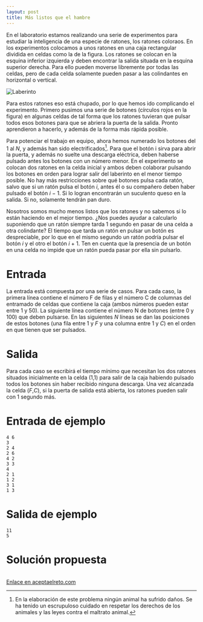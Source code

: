 ```yaml
---
layout: post
title: Más listos que el hambre
---
```

En el laboratorio estamos realizando una serie de experimentos para estudiar la inteligencia de una especie de ratones, los ratones coloraos. En los experimentos colocamos a unos ratones en una caja rectangular dividida en celdas como la de la figura. Los ratones se colocan en la esquina inferior izquierda y deben encontrar la salida situada en la esquina superior derecha. Para ello pueden moverse libremente por todas las celdas, pero de cada celda solamente pueden pasar a las colindantes en horizontal o vertical.

![Laberinto](https://www.aceptaelreto.com/pub/problems/v003/98/st/statements/Spanish/laberinto.svg)

Para estos ratones eso está chupado, por lo que hemos ido complicando el experimento. Primero pusimos una serie de botones (círculos rojos en la figura) en algunas celdas de tal forma que los ratones tuvieran que pulsar todos esos botones para que se abriera la puerta de la salida. Pronto aprendieron a hacerlo, y además de la forma más rápida posible.

Para potenciar el trabajo en equipo, ahora hemos numerado los botones del 1 al *N*, y además han sido electrificados[^1]. Para que el botón i sirva para abrir la puerta, y además no suelte una descarga eléctrica, deben haberse pulsado antes los botones con un número menor. En el experimento se colocan dos ratones en la celda inicial y ambos deben colaborar pulsando los botones en orden para lograr salir del laberinto en el menor tiempo posible. No hay más restricciones sobre qué botones pulsa cada ratón, salvo que si un ratón pulsa el botón *i*, antes él o su compañero deben haber pulsado el botón *i* − 1. Si lo logran encontrarán un suculento queso en la salida. Si no, solamente tendrán pan duro.

Nosotros somos mucho menos listos que los ratones y no sabemos si lo están haciendo en el mejor tiempo. ¿Nos puedes ayudar a calcularlo suponiendo que un ratón siempre tarda 1 segundo en pasar de una celda a otra colindante? El tiempo que tarda un ratón en pulsar un botón es despreciable, por lo que en el mismo segundo un ratón podría pulsar el botón *i* y el otro el botón *i* + 1. Ten en cuenta que la presencia de un botón en una celda no impide que un ratón pueda pasar por ella sin pulsarlo.

# Entrada

La entrada está compuesta por una serie de casos. Para cada caso, la primera línea contiene el número F de filas y el número C de columnas del entramado de celdas que contiene la caja (ambos números pueden estar entre 1 y 50). La siguiente línea contiene el número N de botones (entre 0 y 100) que deben pulsarse. En las siguientes *N* líneas se dan las posiciones de estos botones (una fila entre 1 y *F* y una columna entre 1 y *C*) en el orden en que tienen que ser pulsados.

# Salida

Para cada caso se escribirá el tiempo mínimo que necesitan los dos ratones situados inicialmente en la celda (1,1) para salir de la caja habiendo pulsado todos los botones sin haber recibido ninguna descarga. Una vez alcanzada la celda (*F*,*C*), si la puerta de salida está abierta, los ratones pueden salir con 1 segundo más.

# Entrada de ejemplo

```
4 6
3
2 4
2 6
4 2
3 3
4
2 1
1 2
3 1
1 3
```

# Salida de ejemplo

```
11
5
```
# Solución propuesta

``` python

```

[^1]: En la elaboración de este problema ningún animal ha sufrido daños. Se ha tenido un escrupuloso cuidado en respetar los derechos de los animales y las leyes contra el maltrato animal.

[Enlace en aceptaelreto.com](https://www.aceptaelreto.com/problem/statement.php?id=398&potw=1)
